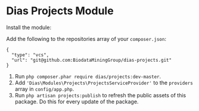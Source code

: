 # Dias Projects Module

Install the module:

Add the following to the repositories array of your `composer.json`:
```
{
  "type": "vcs",
  "url": "git@github.com:BiodataMiningGroup/dias-projects.git"
}
```

1. Run `php composer.phar require dias/projects:dev-master`.
2. Add `'Dias\Modules\Projects\ProjectsServiceProvider'` to the `providers` array in `config/app.php`.
3. Run `php artisan projects:publish` to refresh the public assets of this package. Do this for every update of the package.
